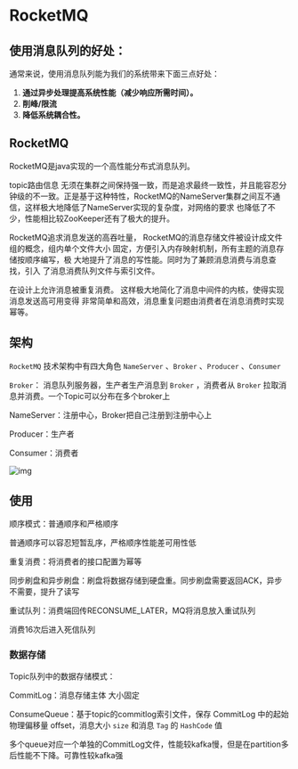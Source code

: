 # RocketMQ

## 使用消息队列的好处：

通常来说，使用消息队列能为我们的系统带来下面三点好处：

1. **通过异步处理提高系统性能（减少响应所需时间）。**
2. **削峰/限流**
3. **降低系统耦合性。**

## RocketMQ

RocketMQ是java实现的一个高性能分布式消息队列。



topic路由信息 无须在集群之间保持强一致，而是追求最终一致性，并且能容忍分钟级的不一致。正是基于这种特性，RocketMQ的NameServer集群之间互不通信，这样极大地降低了NameServer实现的复杂度，对网络的要求 也降低了不少，性能相比较ZooKeeper还有了极大的提升。

RocketMQ追求消息发送的高吞吐量， RocketMQ的消息存储文件被设计成文件组的概念，组内单个文件大小 固定，方便引入内存映射机制，所有主题的消息存储按顺序编写，极 大地提升了消息的写性能。同时为了兼顾消息消费与消息查找，引入 了消息消费队列文件与索引文件。

在设计上允许消息被重复消费。 这样极大地简化了消息中间件的内核，使得实现消息发送高可用变得 非常简单和高效，消息重复问题由消费者在消息消费时实现幂等。



## 架构

`RocketMQ` 技术架构中有四大角色 `NameServer` 、`Broker` 、`Producer` 、`Consumer`

`Broker`： 消息队列服务器，生产者生产消息到 `Broker` ，消费者从 `Broker` 拉取消息并消费。一个Topic可以分布在多个broker上

NameServer：注册中心，Broker把自己注册到注册中心上

Producer：生产者

Consumer：消费者

![img](https://rocketmq.apache.org/assets/images/rmq-basic-arc.png)

## 使用

顺序模式：普通顺序和严格顺序 

普通顺序可以容忍短暂乱序，严格顺序性能差可用性低

重复消费：将消费者的接口配置为幂等

同步刷盘和异步刷盘：刷盘将数据存储到硬盘重。同步刷盘需要返回ACK，异步不需要，提升了读写



重试队列：消费端回传RECONSUME_LATER，MQ将消息放入重试队列

消费16次后进入死信队列



### 数据存储

Topic队列中的数据存储模式：

CommitLog：消息存储主体 大小固定 

ConsumeQueue：基于topic的commitlog索引文件，保存 CommitLog 中的起始物理偏移量 offset，消息大小 `size` 和消息 `Tag` 的 `HashCode` 值

多个queue对应一个单独的CommitLog文件，性能较kafka慢，但是在partition多后性能不下降。可靠性较kafka强

